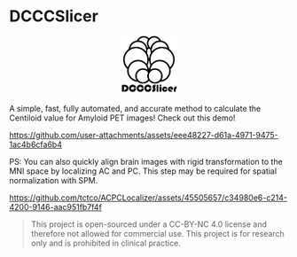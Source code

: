 # DCCCSlicer

<p align="center">
<img src="./DCCCSlicer.png" style="width:20%" alt="logo">
</p>

A simple, fast, fully automated, and accurate method to calculate the Centiloid value for Amyloid PET images! Check out this demo!

https://github.com/user-attachments/assets/eee48227-d61a-4971-9475-1ac4b6cfa6b4

PS: You can also quickly align brain images with rigid transformation to the MNI space by localizing AC and PC. This step may be required for spatial normalization with SPM.

<https://github.com/tctco/ACPCLocalizer/assets/45505657/c34980e6-c214-4200-9146-aac951fb7f4f>

> This project is open-sourced under a CC-BY-NC 4.0 license and therefore not allowed for commercial use. This project is for research only and is prohibited in clinical practice.
